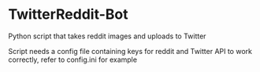 # TwitterReddit-Bot
Python script that takes reddit images and uploads to Twitter

Script needs a config file containing keys for reddit and Twitter API to work correctly, refer to config.ini for example

